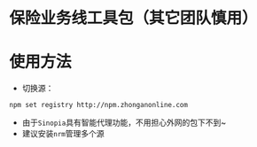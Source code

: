 # 保险业务线工具包（其它团队慎用）

# 使用方法
- 切换源：
````
npm set registry http://npm.zhonganonline.com
````
- 由于`Sinopia`具有智能代理功能，不用担心外网的包下不到~
- 建议安装`nrm`管理多个源